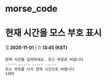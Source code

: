 # morse_code
# 현재 시간을 모스 부호 표시
<!-- MORSE_TIME_START -->
🗓️ **2025-11-01** | ⏰ **13:45 (KST)**

```
현재 시간을 입력하세요. 모스 부호로 바꿉니다
.---- ...-- ....- .....
모스 부호를 다시 현재 시간으로 바꿉니다
1345
```
<!-- MORSE_TIME_END -->
